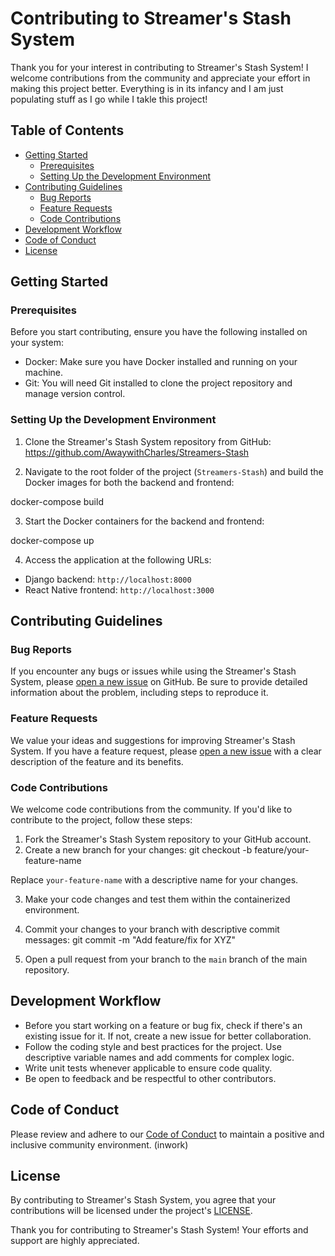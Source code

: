 # Contributing to Streamer's Stash System

Thank you for your interest in contributing to Streamer's Stash System! I welcome contributions from the community and appreciate your effort in making this project better. Everything is in its infancy and I am just populating stuff as I go while I takle this project!

## Table of Contents
- [Getting Started](#getting-started)
  - [Prerequisites](#prerequisites)
  - [Setting Up the Development Environment](#setting-up-the-development-environment)
- [Contributing Guidelines](#contributing-guidelines)
  - [Bug Reports](#bug-reports)
  - [Feature Requests](#feature-requests)
  - [Code Contributions](#code-contributions)
- [Development Workflow](#development-workflow)
- [Code of Conduct](#code-of-conduct)
- [License](#license)

## Getting Started

### Prerequisites
Before you start contributing, ensure you have the following installed on your system:
- Docker: Make sure you have Docker installed and running on your machine.
- Git: You will need Git installed to clone the project repository and manage version control.

### Setting Up the Development Environment
1. Clone the Streamer's Stash System repository from GitHub: https://github.com/AwaywithCharles/Streamers-Stash

2. Navigate to the root folder of the project (`Streamers-Stash`) and build the Docker images for both the backend and frontend: 

docker-compose build


3. Start the Docker containers for the backend and frontend:

docker-compose up


4. Access the application at the following URLs:
- Django backend: `http://localhost:8000`
- React Native frontend: `http://localhost:3000`

## Contributing Guidelines

### Bug Reports
If you encounter any bugs or issues while using the Streamer's Stash System, please [open a new issue](https://github.com/awaywithcharles/Streamers-Stash/issues/new) on GitHub. Be sure to provide detailed information about the problem, including steps to reproduce it.

### Feature Requests
We value your ideas and suggestions for improving Streamer's Stash System. If you have a feature request, please [open a new issue](https://github.com/yawaywithcharles/Streamers-Stash/issues/new) with a clear description of the feature and its benefits.

### Code Contributions
We welcome code contributions from the community. If you'd like to contribute to the project, follow these steps:

1. Fork the Streamer's Stash System repository to your GitHub account.
2. Create a new branch for your changes: git checkout -b feature/your-feature-name

Replace `your-feature-name` with a descriptive name for your changes.

3. Make your code changes and test them within the containerized environment.
4. Commit your changes to your branch with descriptive commit messages:  git commit -m "Add feature/fix for XYZ"

6. Open a pull request from your branch to the `main` branch of the main repository.

## Development Workflow
- Before you start working on a feature or bug fix, check if there's an existing issue for it. If not, create a new issue for better collaboration.
- Follow the coding style and best practices for the project. Use descriptive variable names and add comments for complex logic.
- Write unit tests whenever applicable to ensure code quality.
- Be open to feedback and be respectful to other contributors.

## Code of Conduct
Please review and adhere to our [Code of Conduct](CODE_OF_CONDUCT.md) to maintain a positive and inclusive community environment. (inwork)

## License
By contributing to Streamer's Stash System, you agree that your contributions will be licensed under the project's [LICENSE](LICENSE).

Thank you for contributing to Streamer's Stash System! Your efforts and support are highly appreciated.


